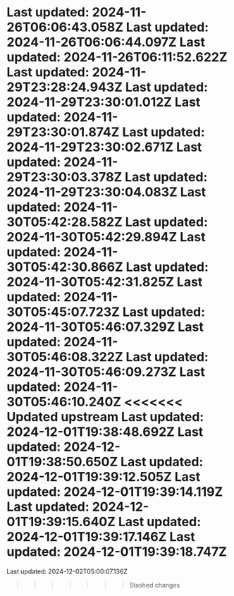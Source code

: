 Last updated: 2024-11-26T06:06:43.058Z
Last updated: 2024-11-26T06:06:44.097Z
Last updated: 2024-11-26T06:11:52.622Z
Last updated: 2024-11-29T23:28:24.943Z
Last updated: 2024-11-29T23:30:01.012Z
Last updated: 2024-11-29T23:30:01.874Z
Last updated: 2024-11-29T23:30:02.671Z
Last updated: 2024-11-29T23:30:03.378Z
Last updated: 2024-11-29T23:30:04.083Z
Last updated: 2024-11-30T05:42:28.582Z
Last updated: 2024-11-30T05:42:29.894Z
Last updated: 2024-11-30T05:42:30.866Z
Last updated: 2024-11-30T05:42:31.825Z
Last updated: 2024-11-30T05:45:07.723Z
Last updated: 2024-11-30T05:46:07.329Z
Last updated: 2024-11-30T05:46:08.322Z
Last updated: 2024-11-30T05:46:09.273Z
Last updated: 2024-11-30T05:46:10.240Z
<<<<<<< Updated upstream
Last updated: 2024-12-01T19:38:48.692Z
Last updated: 2024-12-01T19:38:50.650Z
Last updated: 2024-12-01T19:39:12.505Z
Last updated: 2024-12-01T19:39:14.119Z
Last updated: 2024-12-01T19:39:15.640Z
Last updated: 2024-12-01T19:39:17.146Z
Last updated: 2024-12-01T19:39:18.747Z
=======
Last updated: 2024-12-02T05:00:07.136Z
>>>>>>> Stashed changes
